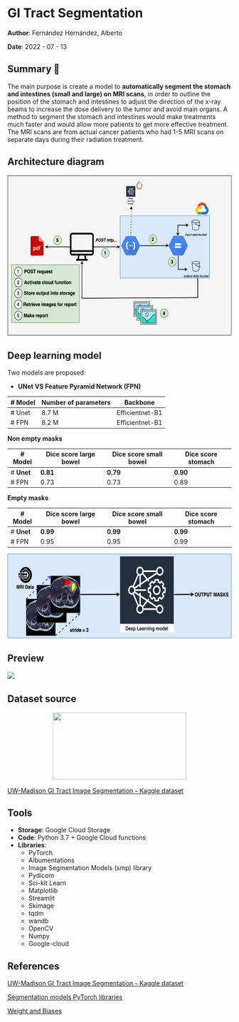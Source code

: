 # GI Tract Segmentation
__Author__: Fernández Hernández, Alberto

__Date__: 2022 - 07 - 13

## Summary 📖

The main purpose is create a model to __automatically segment the stomach and intestines (small and large) on MRI scans__, in order to outline the position of the stomach and intestines to adjust the direction of the x-ray beams to increase the dose delivery to the tumor and avoid main organs. A method to segment the stomach and intestines would make treatments much faster and would allow more patients to get more effective treatment. The MRI scans are from actual cancer patients who had 1-5 MRI scans on separate days during their radiation treatment.

## Architecture diagram

<p align="center">
<img src="https://github.com/AlbertoUAH/gi-tract-segmentation/blob/main/media/diagram.png" class="center" width="600" height="360"/>
</p>

## Deep learning model

Two models are proposed:

* __UNet VS Feature Pyramid Network (FPN)__

| \# Model                                | Number of parameters | Backbone |
|----------------------------------------|------------|------------|
| \# Unet | 8.7 M      | Efficientnet-B1 |
| \# FPN | 8.2 M      | Efficientnet-B1 |

__Non empty masks__

| \# Model                                | Dice score large bowel | Dice score small bowel | Dice score stomach |
|----------------------------------------|------------|------------|------------|
| \# __Unet__ | __0.81__      | __0.79__     | __0.90__      |
| \# FPN | 0.73      | 0.73      | 0.89      |


__Empty masks__

| \# Model                                | Dice score large bowel | Dice score small bowel | Dice score stomach |
|----------------------------------------|------------|------------|------------|
| \# __Unet__ | __0.99__      | __0.99__      | __0.99__      |
| \# FPN | 0.95      | 0.95      | 0.99      |

<p align="center">
<img src="https://github.com/AlbertoUAH/gi-tract-segmentation/blob/main/media/deep_learning_architecture.jpg"  width="510" height="190"/>
</p>
 
## Preview
<img src="https://github.com/AlbertoUAH/gi-tract-segmentation/blob/main/media/readme-video.gif"/>

## Dataset source 

<p align="center">
<img src="https://brand.wisc.edu/content/uploads/2016/11/uw-crest-color-300x180.png" width="300" height="150"/>
</p>

[UW-Madison GI Tract Image Segmentation - Kaggle dataset](https://www.kaggle.com/competitions/uw-madison-gi-tract-image-segmentation)


## Tools

* __Storage__: Google Cloud Storage
* __Code__: Python 3.7 + Google Cloud functions
* __Libraries__:
  * PyTorch
  * Albumentations
  * Image Segmentation Models (smp) library
  * Pydicom
  * Sci-kit Learn
  * Matplotlib
  * Streamlit
  * Skimage
  * tqdm
  * wandb
  * OpenCV
  * Numpy
  * Google-cloud
  
## References

[UW-Madison GI Tract Image Segmentation - Kaggle dataset](https://www.kaggle.com/code/albertouah/uw-madison-gi-tract-image-segmentation-3-unet/edit)

[Segmentation models PyTorch libraries](https://github.com/qubvel/segmentation_models.pytorch)

[Weight and Biases](https://wandb.ai/site)
